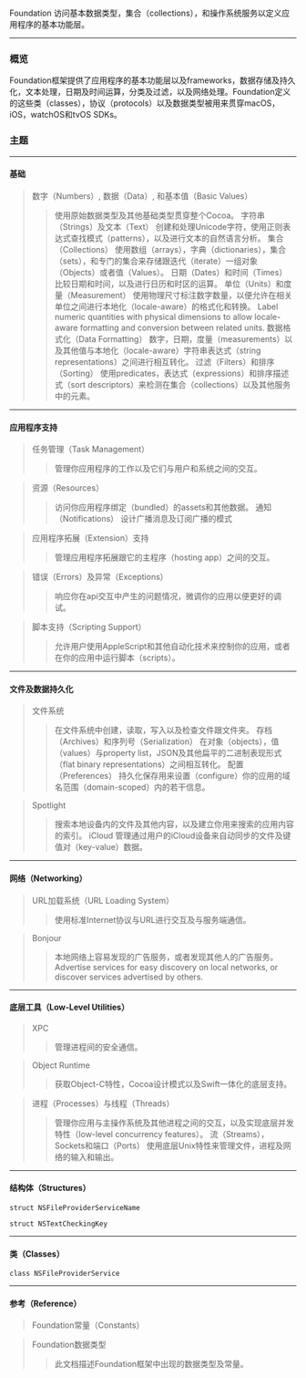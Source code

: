 #
Foundation
访问基本数据类型，集合（collections），和操作系统服务以定义应用程序的基本功能层。
***
### 概览
Foundation框架提供了应用程序的基本功能层以及frameworks，数据存储及持久化，文本处理，日期及时间运算，分类及过滤，以及网络处理。Foundation定义的这些类（classes），协议（protocols）以及数据类型被用来贯穿macOS，iOS，watchOS和tvOS SDKs。

### 主题
***
#### 基础

> 数字（Numbers）, 数据（Data）, 和基本值（Basic Values）
>> 使用原始数据类型及其他基础类型贯穿整个Cocoa。
> 字符串（Strings）及文本（Text）
>> 创建和处理Unicode字符，使用正则表达式查找模式（patterns），以及进行文本的自然语言分析。
> 集合（Collections）
>> 使用数组（arrays），字典（dictionaries），集合（sets），和专门的集合来存储跟迭代（iterate）一组对象（Objects）或者值（Values）。
> 日期（Dates）和时间（Times）
>> 比较日期和时间，以及进行日历和时区的运算。
> 单位（Units）和度量（Measurement）
>> 使用物理尺寸标注数字数量，以便允许在相关单位之间进行本地化（locale-aware）的格式化和转换。
>> Label numeric quantities with physical dimensions to allow locale-aware formatting and conversion between related units.
> 数据格式化（Data Formatting）
>> 数字，日期，度量（measurements）以及其他值与本地化（locale-aware）字符串表达式（string representations）之间进行相互转化。
> 过滤（Filters）和排序（Sorting）
>> 使用predicates，表达式（expressions）和排序描述式（sort descriptors）来检测在集合（collections）以及其他服务中的元素。

***

#### 应用程序支持

> 任务管理（Task Management）
>> 管理你应用程序的工作以及它们与用户和系统之间的交互。

> 资源（Resources）
>> 访问你应用程序绑定（bundled）的assets和其他数据。
> 通知（Notifications）
>> 设计广播消息及订阅广播的模式

> 应用程序拓展（Extension）支持
>> 管理应用程序拓展跟它的主程序（hosting app）之间的交互。

> 错误（Errors）及异常（Exceptions）
>> 响应你在api交互中产生的问题情况，微调你的应用以便更好的调试。

> 脚本支持（Scripting Support）
>> 允许用户使用AppleScript和其他自动化技术来控制你的应用，或者在你的应用中运行脚本（scripts）。

***

#### 文件及数据持久化

> 文件系统
>> 在文件系统中创建，读取，写入以及检查文件跟文件夹。
> 存档（Archives）和序列号（Serialization）
>> 在对象（objects），值（values）与property list，JSON及其他扁平的二进制表现形式（flat binary representations）之间相互转化。
> 配置（Preferences）
>> 持久化保存用来设置（configure）你的应用的域名范围（domain-scoped）内的若干信息。

> Spotlight
>> 搜索本地设备内的文件及其他内容，以及建立你用来搜索的应用内容的索引。
> iCloud
>> 管理通过用户的iCloud设备来自动同步的文件及键值对（key-value）数据。

***

#### 网络（Networking）

> URL加载系统（URL Loading System）
>> 使用标准Internet协议与URL进行交互及与服务端通信。

> Bonjour
>> 本地网络上容易发现的广告服务，或者发现其他人的广告服务。
>> Advertise services for easy discovery on local networks, or discover services advertised by others.

***

#### 底层工具（Low-Level Utilities）

> XPC
>> 管理进程间的安全通信。

> Object Runtime
>> 获取Object-C特性，Cocoa设计模式以及Swift一体化的底层支持。

> 进程（Processes）与线程（Threads）
>> 管理你应用与主操作系统及其他进程之间的交互，以及实现底层并发特性（low-level concurrency features）。
> 流（Streams），Sockets和端口（Ports）
>> 使用底层Unix特性来管理文件，进程及网络的输入和输出。
***

#### 结构体（Structures）

```
struct NSFileProviderServiceName
```

```
struct NSTextCheckingKey
```

***

#### 类（Classes）

```
class NSFileProviderService
```

***

#### 参考（Reference）

> Foundation常量（Constants）

> Foundation数据类型
>> 此文档描述Foundation框架中出现的数据类型及常量。
